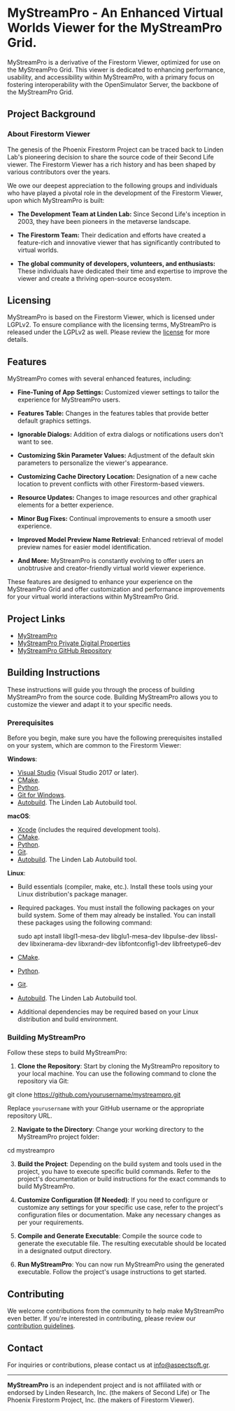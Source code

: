 # MyStreamPro - An Enhanced Virtual Worlds Viewer for the MyStreamPro Grid.

MyStreamPro is a derivative of the Firestorm Viewer, optimized for use on the MyStreamPro Grid. This viewer is dedicated to enhancing performance, usability, and accessibility within MyStreamPro, with a primary focus on fostering interoperability with the OpenSimulator Server, the backbone of the MyStreamPro Grid.

## Project Background

### About Firestorm Viewer

The genesis of the Phoenix Firestorm Project can be traced back to Linden Lab's pioneering decision to share the source code of their Second Life viewer. The Firestorm Viewer has a rich history and has been shaped by various contributors over the years.

We owe our deepest appreciation to the following groups and individuals who have played a pivotal role in the development of the Firestorm Viewer, upon which MyStreamPro is built:

- **The Development Team at Linden Lab:** Since Second Life's inception in 2003, they have been pioneers in the metaverse landscape.

- **The Firestorm Team:** Their dedication and efforts have created a feature-rich and innovative viewer that has significantly contributed to virtual worlds.

- **The global community of developers, volunteers, and enthusiasts:** These individuals have dedicated their time and expertise to improve the viewer and create a thriving open-source ecosystem.

## Licensing 

MyStreamPro is based on the Firestorm Viewer, which is licensed under LGPLv2. To ensure compliance with the licensing terms, MyStreamPro is released under the LGPLv2 as well. Please review the [license](LICENSE) for more details.

## Features

MyStreamPro comes with several enhanced features, including:

- **Fine-Tuning of App Settings:** Customized viewer settings to tailor the experience for MyStreamPro users.

- **Features Table:** Changes in the features tables that provide better default graphics settings.

- **Ignorable Dialogs:** Addition of extra dialogs or notifications users don't want to see.

- **Customizing Skin Parameter Values:** Adjustment of the default skin parameters to personalize the viewer's appearance.

- **Customizing Cache Directory Location:** Designation of a new cache location to prevent conflicts with other Firestorm-based viewers.

- **Resource Updates:** Changes to image resources and other graphical elements for a better experience.

- **Minor Bug Fixes:** Continual improvements to ensure a smooth user experience.

- **Improved Model Preview Name Retrieval:** Enhanced retrieval of model preview names for easier model identification.

- **And More:** MyStreamPro is constantly evolving to offer users an unobtrusive and creator-friendly virtual world viewer experience.

These features are designed to enhance your experience on the MyStreamPro Grid and offer customization and performance improvements for your virtual world interactions within MyStreamPro Grid.


## Project Links
- [MyStreamPro](https://mystreampro.com)
- [MyStreamPro Private Digital Properties](https://mystreampro.com/workspace/en/)
- [MyStreamPro GitHub Repository](https://github.com/maestroaspect/mystreampro)


## Building Instructions

These instructions will guide you through the process of building MyStreamPro from the source code. Building MyStreamPro allows you to customize the viewer and adapt it to your specific needs.

### Prerequisites

Before you begin, make sure you have the following prerequisites installed on your system, which are common to the Firestorm Viewer:

**Windows**:
- [Visual Studio](https://visualstudio.microsoft.com/downloads/) (Visual Studio 2017 or later).
- [CMake](https://cmake.org/download/).
- [Python](https://www.python.org/downloads/).		
- [Git for Windows](https://gitforwindows.org/).
- [Autobuild](https://wiki.secondlife.com/wiki/Autobuild). The Linden Lab Autobuild tool.


**macOS**:
- [Xcode](https://developer.apple.com/xcode/) (includes the required development tools).
- [CMake](https://cmake.org/download/).
- [Python](https://www.python.org/downloads/).
- [Git](https://git-scm.com/download/mac).
- [Autobuild](https://wiki.secondlife.com/wiki/Autobuild). The Linden Lab Autobuild tool.


**Linux**:
- Build essentials (compiler, make, etc.). Install these tools using your Linux distribution's package manager.
- Required packages. You must install the following packages on your build system. Some of them may already be installed. You can install these packages using the following command:

  sudo apt install libgl1-mesa-dev libglu1-mesa-dev libpulse-dev libssl-dev libxinerama-dev libxrandr-dev libfontconfig1-dev libfreetype6-dev

- [CMake](https://cmake.org/download/).
- [Python](https://www.python.org/downloads/).
- [Git](https://git-scm.com/download/linux).
- [Autobuild](https://wiki.secondlife.com/wiki/Autobuild). The Linden Lab Autobuild tool.
- Additional dependencies may be required based on your Linux distribution and build environment.


### Building MyStreamPro

Follow these steps to build MyStreamPro:

1. **Clone the Repository**: Start by cloning the MyStreamPro repository to your local machine. You can use the following command to clone the repository via Git:

git clone https://github.com/yourusername/mystreampro.git

Replace `yourusername` with your GitHub username or the appropriate repository URL.

2. **Navigate to the Directory**: Change your working directory to the MyStreamPro project folder:

cd mystreampro

3. **Build the Project**: Depending on the build system and tools used in the project, you have to execute specific build commands. Refer to the project's documentation or build instructions for the exact commands to build MyStreamPro.

4. **Customize Configuration (If Needed)**: If you need to configure or customize any settings for your specific use case, refer to the project's configuration files or documentation. Make any necessary changes as per your requirements.

5. **Compile and Generate Executable**: Compile the source code to generate the executable file. The resulting executable should be located in a designated output directory.

6. **Run MyStreamPro**: You can now run MyStreamPro using the generated executable. Follow the project's usage instructions to get started.

## Contributing

We welcome contributions from the community to help make MyStreamPro even better. If you're interested in contributing, please review our [contribution guidelines](CONTRIBUTING.md).

## Contact

For inquiries or contributions, please contact us at info@aspectsoft.gr.

---

**MyStreamPro** is an independent project and is not affiliated with or endorsed by Linden Research, Inc. (the makers of Second Life) or The Phoenix Firestorm Project, Inc. (the makers of Firestorm Viewer).
